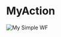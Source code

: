 # MyAction
![My Simple WF](https://github.com/dev-irobiz/MyAction/workflows/hello-world/badge.svg)

